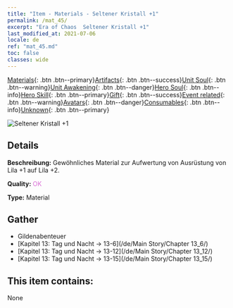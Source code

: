 ```yaml
---
title: "Item - Materials - Seltener Kristall +1"
permalink: /mat_45/
excerpt: "Era of Chaos  Seltener Kristall +1"
last_modified_at: 2021-07-06
locale: de
ref: "mat_45.md"
toc: false
classes: wide
---
```

 [Materials](/ItemsDE/){: .btn .btn--primary}[Artifacts](/ItemsDE/Artifacts/){: .btn .btn--success}[Unit Soul](/ItemsDE/UnitSoul/){: .btn .btn--warning}[Unit Awakening](/ItemsDE/UnitAwakening/){: .btn .btn--danger}[Hero Soul](/ItemsDE/HeroSoul/){: .btn .btn--info}[Hero Skill](/ItemsDE/HeroSkill/){: .btn .btn--primary}[Gift](/ItemsDE/Gift/){: .btn .btn--success}[Event related](/ItemsDE/Events/){: .btn .btn--warning}[Avatars](/ItemsDE/Avatars/){: .btn .btn--danger}[Consumables](/ItemsDE/Consumables/){: .btn .btn--info}[Unknown](/ItemsDE/Unknown/){: .btn .btn--primary}

 ![Seltener Kristall +1](/images/t/i_cailiao_shuijing2.png)

## Details
 **Beschreibung:** Gewöhnliches Material zur Aufwertung von Ausrüstung von Lila +1 auf Lila +2.

 **Quality:** <span style="color: #DA70D6">OK</span>

 **Type:** Material

## Gather

*    Gildenabenteuer 
*    [Kapitel 13: Tag und Nacht -> 13-6](/de/Main Story/Chapter 13_6/) 
*    [Kapitel 13: Tag und Nacht -> 13-12](/de/Main Story/Chapter 13_12/) 
*    [Kapitel 13: Tag und Nacht -> 13-15](/de/Main Story/Chapter 13_15/) 

## This item contains:

  None

